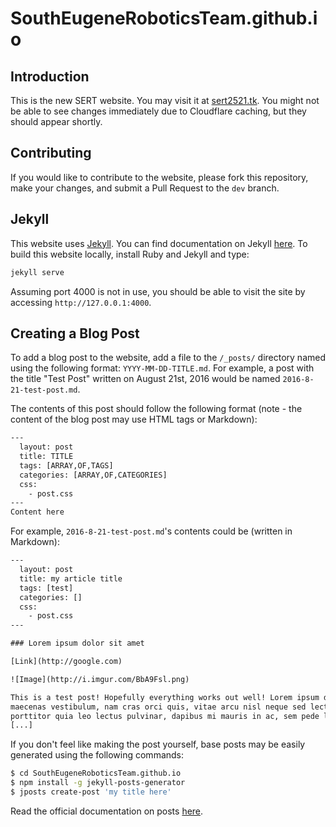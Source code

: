 # SouthEugeneRoboticsTeam.github.io

## Introduction
This is the new SERT website. You may visit it at [sert2521.tk](https://sert2521.tk). You might not be able
to see changes immediately due to Cloudflare caching, but they should appear shortly.

## Contributing
If you would like to contribute to the website, please fork this repository, make your changes,
and submit a Pull Request to the `dev` branch.

## Jekyll
This website uses [Jekyll](https://jekyllrb.com). You can find documentation on Jekyll
[here](https://jekyllrb.com/docs/home/). To build this website locally, install Ruby and Jekyll and type:

```bash
jekyll serve
```

Assuming port 4000 is not in use, you should be able to visit the site by accessing `http://127.0.0.1:4000`.

## Creating a Blog Post

To add a blog post to the website, add a file to the `/_posts/` directory named using the following format:
`YYYY-MM-DD-TITLE.md`. For example, a post with the title "Test Post" written on August 21st, 2016
would be named `2016-8-21-test-post.md`.

The contents of this post should follow the following format (note - the content of the blog post may use
HTML tags or Markdown):

```html
---
  layout: post
  title: TITLE
  tags: [ARRAY,OF,TAGS]
  categories: [ARRAY,OF,CATEGORIES]
  css:
    - post.css
---
Content here
```

For example, `2016-8-21-test-post.md`'s contents could be (written in Markdown):

```html
---
  layout: post
  title: my article title
  tags: [test]
  categories: []
  css:
    - post.css
---

### Lorem ipsum dolor sit amet

[Link](http://google.com)

![Image](http://i.imgur.com/BbA9Fsl.png)

This is a test post! Hopefully everything works out well! Lorem ipsum dolor sit amet, et quam, nibh in lacus
maecenas vestibulum, nam cras orci quis, vitae arcu nisl neque sed lectus. Mi pellentesque neque, ornare sit
porttitor quia leo lectus pulvinar, dapibus mi mauris in ac, sem pede lorem ante wisi a magna.
[...]
```

If you don't feel like making the post yourself, base posts may be easily generated using the following commands:

```bash
$ cd SouthEugeneRoboticsTeam.github.io
$ npm install -g jekyll-posts-generator
$ jposts create-post 'my title here'
```

Read the official documentation on posts [here](https://jekyllrb.com/docs/posts/).

